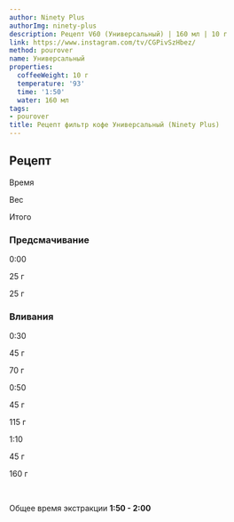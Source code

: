 ```yaml
---
author: Ninety Plus
authorImg: ninety-plus
description: Рецепт V60 (Универсальный) | 160 мл | 10 г
link: https://www.instagram.com/tv/CGPivSzHbez/
method: pourover
name: Универсальный
properties:
  coffeeWeight: 10 г
  temperature: '93'
  time: '1:50'
  water: 160 мл
tags:
- pourover
title: Рецепт фильтр кофе Универсальный (Ninety Plus)
---
```


## Рецепт


<div class="time-line">

Время

Вес

Итого

</div>

### Предсмачивание

<div class="time-line">

0:00

25 г

25 г

</div>


### Вливания

<div class="time-line">

0:30

45 г

70 г

</div>

<div class="time-line">

0:50

45 г

115 г

</div>
<div class="time-line">

1:10

45 г

160 г

</div>
<br>

Общее время экстракции __1:50 - 2:00__

<br>
